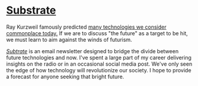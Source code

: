# [Substrate][newsletter]

Ray Kurzweil famously predicted [many technologies we consider commonplace
today.][predictions] If we are to discuss "the future" as a target to be hit, we
must learn to aim against the winds of futurism.

[*Subtrate*][newsletter] is an email newsletter designed to bridge the divide
between future technologies and now. I've spent a large part of my career
delivering insights on the radio or in an occasional social media post. We've
only seen the edge of how technology will revolutionize our society. I hope to
provide a forecast for anyone seeking that bright future.

[newsletter]: https://www.nicholaswyoung.com/substrate/
[predictions]: https://en.wikipedia.org/wiki/Predictions_made_by_Ray_Kurzweil
